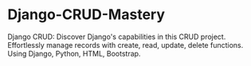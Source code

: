 # Django-CRUD-Mastery
Django CRUD: Discover Django's capabilities in this CRUD project. Effortlessly manage records with create, read, update, delete functions. Using Django, Python, HTML, Bootstrap.
